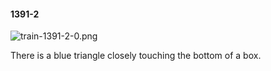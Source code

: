 #### 1391-2
![train-1391-2-0.png](https://github.com/lil-lab/nlvr/raw/master/nlvr/train/images/38/train-1391-2-0.png "train-1391-2-0.png")

There is a blue triangle closely touching the bottom of a box.